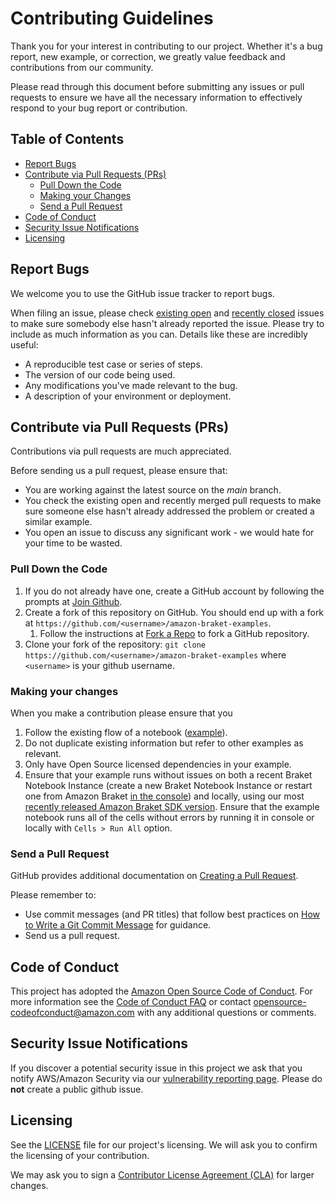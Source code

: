 # Contributing Guidelines

Thank you for your interest in contributing to our project. Whether it's a bug report, new example, or correction, we greatly value feedback and contributions from our community.

Please read through this document before submitting any issues or pull requests to ensure we have all the necessary
information to effectively respond to your bug report or contribution.


## Table of Contents

* [Report Bugs](#report-bugs)
* [Contribute via Pull Requests (PRs)](#contribute-via-pull-requests-prs)
  * [Pull Down the Code](#pull-down-the-code)
  * [Making your Changes](#making-your-changes)
  * [Send a Pull Request](#send-a-pull-request)
* [Code of Conduct](#code-of-conduct)
* [Security Issue Notifications](#security-issue-notifications)
* [Licensing](#licensing)

## Report Bugs

We welcome you to use the GitHub issue tracker to report bugs.

When filing an issue, please check [existing open](https://github.com/aws/amazon-braket-examples/issues) and [recently closed](https://github.com/aws/amazon-braket-examples/issues?q=is%3Aissue+is%3Aclosed) issues to make sure somebody else hasn't already
reported the issue. Please try to include as much information as you can. Details like these are incredibly useful:

* A reproducible test case or series of steps.
* The version of our code being used.
* Any modifications you've made relevant to the bug.
* A description of your environment or deployment.


## Contribute via Pull Requests (PRs)

Contributions via pull requests are much appreciated.

Before sending us a pull request, please ensure that:

* You are working against the latest source on the *main* branch.
* You check the existing open and recently merged pull requests to make sure someone else hasn't already addressed the problem or created a similar example.
* You open an issue to discuss any significant work - we would hate for your time to be wasted.


### Pull Down the Code

1. If you do not already have one, create a GitHub account by following the prompts at [Join Github](https://github.com/join).
1. Create a fork of this repository on GitHub. You should end up with a fork at `https://github.com/<username>/amazon-braket-examples`.
   1. Follow the instructions at [Fork a Repo](https://help.github.com/en/articles/fork-a-repo) to fork a GitHub repository.
1. Clone your fork of the repository: `git clone https://github.com/<username>/amazon-braket-examples` where `<username>` is your github username.


### Making your changes
When you make a contribution please ensure that you
1. Follow the existing flow of a notebook ([example](https://github.com/aws/amazon-braket-examples/blob/main/examples/getting_started/1_Running_quantum_circuits_on_simulators.ipynb)).
1. Do not duplicate existing information but refer to other examples as relevant.
1. Only have Open Source licensed dependencies in your example.
1. Ensure that your example runs without issues on both a recent Braket Notebook Instance (create a new Braket Notebook Instance or restart one from Amazon Braket [in the console](https://docs.aws.amazon.com/braket/latest/developerguide/braket-get-started-create-notebook.html)) and locally, using our most [recently released Amazon Braket SDK version](https://github.com/aws/amazon-braket-sdk-python/blob/main/README.md#installing-the-amazon-braket-python-sdk). Ensure that the example notebook runs all of the cells without errors by running it in console or locally with `Cells > Run All` option.  
### Send a Pull Request

GitHub provides additional documentation on [Creating a Pull Request](https://help.github.com/articles/creating-a-pull-request/).

Please remember to:
* Use commit messages (and PR titles) that follow best practices on [How to Write a Git Commit Message](https://chris.beams.io/posts/git-commit/) for guidance.
* Send us a pull request.

## Code of Conduct

This project has adopted the [Amazon Open Source Code of Conduct](https://aws.github.io/code-of-conduct).
For more information see the [Code of Conduct FAQ](https://aws.github.io/code-of-conduct-faq) or contact
opensource-codeofconduct@amazon.com with any additional questions or comments.


## Security Issue Notifications

If you discover a potential security issue in this project we ask that you notify AWS/Amazon Security via our [vulnerability reporting page](http://aws.amazon.com/security/vulnerability-reporting/). Please do **not** create a public github issue.


## Licensing

See the [LICENSE](https://github.com/aws/amazon-braket-examples/blob/main/LICENSE) file for our project's licensing. We will ask you to confirm the licensing of your contribution.

We may ask you to sign a [Contributor License Agreement (CLA)](http://en.wikipedia.org/wiki/Contributor_License_Agreement) for larger changes.